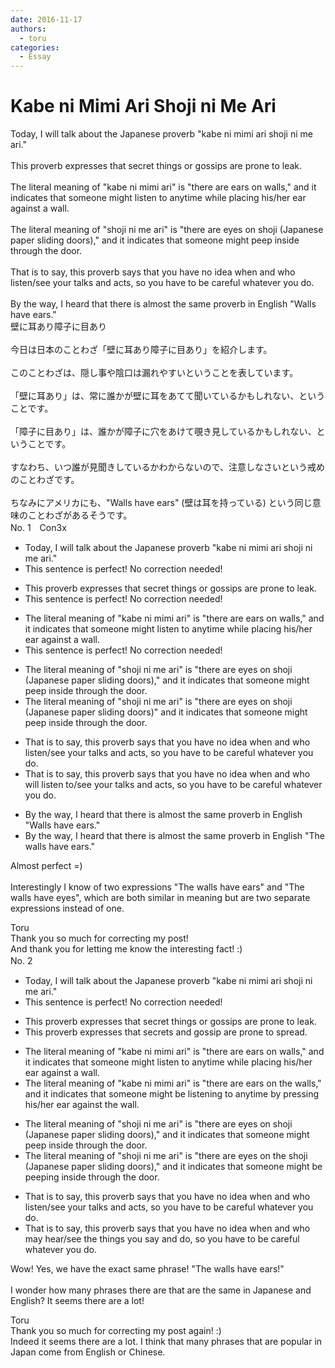 ```yaml
---
date: 2016-11-17
authors:
  - toru
categories:
  - Essay
---
```


<h1 id="subject_show">Kabe ni Mimi Ari Shoji ni Me Ari</h1>
<div class="date" hidden>Nov 17, 2016 21:34</div>
<div id="post"><div id="body_show_ori">
Today, I will talk about the Japanese proverb "kabe ni mimi ari shoji ni me ari."<br/><br/>This proverb expresses that secret things or gossips are prone to leak.<br/><br/>The literal meaning of "kabe ni mimi ari" is "there are ears on walls," and it indicates that someone might listen to anytime while placing his/her ear against a wall.<br/><br/>The literal meaning of "shoji ni me ari" is "there are eyes on shoji (Japanese paper sliding doors)," and it indicates that someone might peep inside through the door.<br/><br/>That is to say, this proverb says that you have no idea when and who listen/see your talks and acts, so you have to be careful whatever you do.<br/><br/>By the way, I heard that there is almost the same proverb in English "Walls have ears."
</div></div>

<!-- more -->

<div id="post_ja"><div id="body_show_mo">
壁に耳あり障子に目あり<br/><br/>今日は日本のことわざ「壁に耳あり障子に目あり」を紹介します。<br/><br/>このことわざは、隠し事や陰口は漏れやすいということを表しています。<br/><br/>「壁に耳あり」は、常に誰かが壁に耳をあてて聞いているかもしれない、ということです。<br/><br/>「障子に目あり」は、誰かが障子に穴をあけて覗き見しているかもしれない、ということです。<br/><br/>すなわち、いつ誰が見聞きしているかわからないので、注意しなさいという戒めのことわざです。<br/><br/>ちなみにアメリカにも、"Walls have ears" (壁は耳を持っている) という同じ意味のことわざがあるそうです。
</div></div>
<div id="block"><div class="first_name"> No. 1　<span class="just_name">Con3x</span></div><div id="block2">
<ul class="correction_field">
<li class="incorrect">Today, I will talk about the Japanese proverb "kabe ni mimi ari shoji ni me ari."</li>
<li class="corrected perfect">This sentence is perfect! No correction needed!</li>
</ul>
<ul class="correction_field">
<li class="incorrect">This proverb expresses that secret things or gossips are prone to leak.</li>
<li class="corrected perfect">This sentence is perfect! No correction needed!</li>
</ul>
<ul class="correction_field">
<li class="incorrect">The literal meaning of "kabe ni mimi ari" is "there are ears on walls," and it indicates that someone might listen to anytime while placing his/her ear against a wall.</li>
<li class="corrected perfect">This sentence is perfect! No correction needed!</li>
</ul>
<ul class="correction_field">
<li class="incorrect">The literal meaning of "shoji ni me ari" is "there are eyes on shoji (Japanese paper sliding doors)," and it indicates that someone might peep inside through the door.</li>
<li class="corrected correct">
The literal meaning of "shoji ni me ari" is "there are eyes on shoji (Japanese paper sliding doors)" and it indicates that someone might peep inside through the door.
</li>
</ul>
<ul class="correction_field">
<li class="incorrect">That is to say, this proverb says that you have no idea when and who listen/see your talks and acts, so you have to be careful whatever you do.</li>
<li class="corrected correct">
That is to say, this proverb says that you have no idea when and who will listen to/see your talks and acts, so you have to be careful whatever you do.
</li>
</ul>
<ul class="correction_field">
<li class="incorrect">By the way, I heard that there is almost the same proverb in English "Walls have ears."</li>
<li class="corrected correct">
By the way, I heard that there is almost the same proverb in English "The walls have ears."
</li>
</ul>
<p class="comment_small">
 Almost perfect =)
 <br/>
 <br/>
 Interestingly I know of two expressions "The walls have ears" and "The walls have eyes", which are both similar in meaning but are two separate expressions instead of one.
</p>

</div><div class="name"><span class="just_name">Toru</span><br>
Thank you so much for correcting my post!<br/>And thank you for letting me know the interesting fact! :)
</div>
</div>
<div id="block"><div class="first_name"> No. 2　<span class="just_name"></span></div><div id="block2">
<ul class="correction_field">
<li class="incorrect">Today, I will talk about the Japanese proverb "kabe ni mimi ari shoji ni me ari."</li>
<li class="corrected perfect">This sentence is perfect! No correction needed!</li>
</ul>
<ul class="correction_field">
<li class="incorrect">This proverb expresses that secret things or gossips are prone to leak.</li>
<li class="corrected correct">
This proverb expresses that secret<span class="f_blue">s</span> <span class="f_blue">and</span> gossip are prone to <span class="f_blue">spread</span>.
</li>
</ul>
<ul class="correction_field">
<li class="incorrect">The literal meaning of "kabe ni mimi ari" is "there are ears on walls," and it indicates that someone might listen to anytime while placing his/her ear against a wall.</li>
<li class="corrected correct">
The literal meaning of "kabe ni mimi ari" is "there are ears on <span class="f_blue">the </span>walls," and it indicates that someone might <span class="f_blue">be</span> listen<span class="f_blue">ing</span> <span class="sline"><span class="f_red">to</span></span> anytime <span class="f_blue">by</span> <span class="f_blue">pressing</span> his/her ear against <span class="f_blue">the </span>wall.
</li>
</ul>
<ul class="correction_field">
<li class="incorrect">The literal meaning of "shoji ni me ari" is "there are eyes on shoji (Japanese paper sliding doors)," and it indicates that someone might peep inside through the door.</li>
<li class="corrected correct">
The literal meaning of "shoji ni me ari" is "there are eyes on <span class="f_blue">the</span> shoji (Japanese paper sliding doors)," and it indicates that someone might <span class="f_blue">be</span> peep<span class="f_blue">ing</span> inside through the door.
</li>
</ul>
<ul class="correction_field">
<li class="incorrect">That is to say, this proverb says that you have no idea when and who listen/see your talks and acts, so you have to be careful whatever you do.</li>
<li class="corrected correct">
That is to say, this proverb says that you have no idea when and who <span class="f_blue">may hear</span>/see <span class="f_blue">the things you say and do</span>, so you have to be careful whatever you do.
</li>
</ul>
<p class="comment_small">
 Wow! Yes, we have the exact same phrase! "The walls have ears!"
 <br/>
 <br/>
 I wonder how many phrases there are that are the same in Japanese and English? It seems there are a lot!
</p>

</div><div class="name"><span class="just_name">Toru</span><br>
Thank you so much for correcting my post again! :)<br/>Indeed it seems there are a lot. I think that many phrases that are popular in Japan come from English or Chinese.
</div>
</div>
